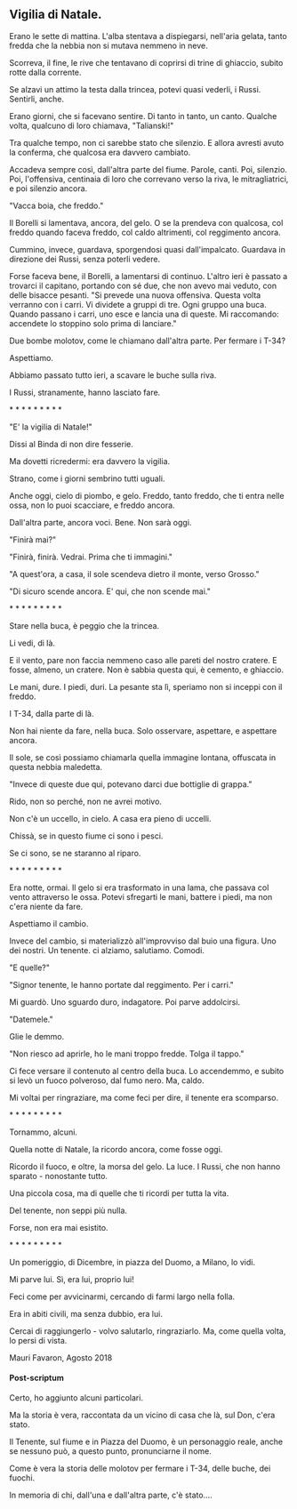 ## Vigilia di Natale.

Erano le sette di mattina. L'alba stentava a dispiegarsi, nell'aria gelata, tanto fredda che la nebbia non si mutava nemmeno in neve.

Scorreva, il fine, le rive che tentavano di coprirsi di trine di ghiaccio, subito rotte dalla corrente.

Se alzavi un attimo la testa dalla trincea, potevi quasi vederli, i Russi. Sentirli, anche.

Erano giorni, che si facevano sentire. Di tanto in tanto, un canto. Qualche volta, qualcuno di loro chiamava, "Talianski!"

Tra qualche tempo, non ci sarebbe stato che silenzio. E allora avresti avuto la conferma, che qualcosa era davvero cambiato.

Accadeva sempre così, dall'altra parte del fiume. Parole, canti. Poi, silenzio. Poi, l'offensiva, centinaia di loro che correvano verso la riva, le mitragliatrici, e poi silenzio ancora.

"Vacca boia, che freddo."

Il Borelli si lamentava, ancora, del gelo. O se la prendeva con qualcosa, col freddo quando faceva freddo, col caldo altrimenti, col reggimento ancora.

Cummino, invece, guardava, sporgendosi quasi dall'impalcato. Guardava in direzione dei Russi, senza poterli vedere.

Forse faceva bene, il Borelli, a lamentarsi di continuo. L'altro ieri è passato a trovarci il capitano, portando con sé due, che non avevo mai veduto, con delle bisacce pesanti. "Si prevede una nuova offensiva. Questa volta verranno con i carri. Vi dividete a gruppi di tre. Ogni gruppo una buca. Quando passano i carri, uno esce e lancia una di queste. Mi raccomando: accendete lo stoppino solo prima di lanciare."

Due bombe molotov, come le chiamano dall'altra parte. Per fermare i T-34?

Aspettiamo.

Abbiamo passato tutto ieri, a scavare le buche sulla riva.

I Russi, stranamente, hanno lasciato fare.

\* * *    * * *    * * *

"E' la vigilia di Natale!"

Dissi al Binda di non dire fesserie.

Ma dovetti ricredermi: era davvero la vigilia.

Strano, come i giorni sembrino tutti uguali.

Anche oggi, cielo di piombo, e gelo. Freddo, tanto freddo, che ti entra nelle ossa, non lo puoi scacciare, e freddo ancora.

Dall'altra parte, ancora voci. Bene. Non sarà oggi.

"Finirà mai?"

"Finirà, finirà. Vedrai. Prima che ti immagini."

"A quest'ora, a casa, il sole scendeva dietro il monte, verso Grosso."

"Di sicuro scende ancora. E' qui, che non scende mai."

\* * *    * * *    * * *

Stare nella buca, è peggio che la trincea.

Li vedi, di là.

E il vento, pare non faccia nemmeno caso alle pareti del nostro cratere. E fosse, almeno, un cratere. Non è sabbia questa qui, è cemento, e ghiaccio.

Le mani, dure. I piedi, duri. La pesante sta lì, speriamo non si inceppi con il freddo.

I T-34, dalla parte di là.

Non hai niente da fare, nella buca. Solo osservare, aspettare, e aspettare ancora.

Il sole, se così possiamo chiamarla quella immagine lontana, offuscata in questa nebbia maledetta.

"Invece di queste due qui, potevano darci due bottiglie di grappa."

Rido, non so perché, non ne avrei motivo.

Non c'è un uccello, in cielo. A casa era pieno di uccelli.

Chissà, se in questo fiume ci sono i pesci.

Se ci sono, se ne staranno al riparo.

\* * *    * * *    * * *

Era notte, ormai. Il gelo si era trasformato in una lama, che passava col vento attraverso le ossa. Potevi sfregarti le mani, battere i piedi, ma non c'era niente da fare.

Aspettiamo il cambio.

Invece del cambio, si materializzò all'improvviso dal buio una figura. Uno dei nostri. Un tenente. ci alziamo, salutiamo. Comodi.

"E quelle?"

"Signor tenente, le hanno portate dal reggimento. Per i carri."

Mi guardò. Uno sguardo duro, indagatore. Poi parve addolcirsi.

"Datemele."

Glie le demmo.

"Non riesco ad aprirle, ho le mani troppo fredde. Tolga il tappo."

Ci fece versare il contenuto al centro della buca. Lo accendemmo, e subito si levò un fuoco polveroso, dal fumo nero. Ma, caldo.

Mi voltai per ringraziare, ma come feci per dire, il tenente era scomparso.

\* * *    * * *    * * *

Tornammo, alcuni.

Quella notte di Natale, la ricordo ancora, come fosse oggi.

Ricordo il fuoco, e oltre, la morsa del gelo. La luce. I Russi, che non hanno sparato - nonostante tutto.

Una piccola cosa, ma di quelle che ti ricordi per tutta la vita.

Del tenente, non seppi più nulla.

Forse, non era mai esistito.

\* * *    * * *    * * *

Un pomeriggio, di Dicembre, in piazza del Duomo, a Milano, lo vidi.

Mi parve lui. Sì, era lui, proprio lui!

Feci come per avvicinarmi, cercando di farmi largo nella folla.

Era in abiti civili, ma senza dubbio, era lui.

Cercai di raggiungerlo - volvo salutarlo, ringraziarlo. Ma, come quella volta, lo persi di vista.

Mauri Favaron, Agosto 2018



#### Post-scriptum

Certo, ho aggiunto alcuni particolari.

Ma la storia è vera, raccontata da un vicino di casa che là, sul Don, c'era stato.

Il Tenente, sul fiume e in Piazza del Duomo, è un personaggio reale, anche se nessuno può, a questo punto, pronunciarne il nome.

Come è vera la storia delle molotov per fermare i T-34, delle buche, dei fuochi.

In memoria di chi, dall'una e dall'altra parte, c'è stato....

